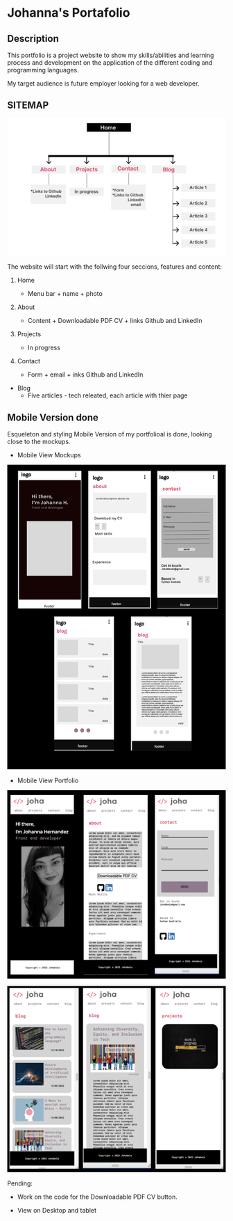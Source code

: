 # Johanna's Portafolio 

## Description

This portfolio is a project website to show my skills/abilities and learning process and development on the application of the different coding and programming languages. 

My target audience is future employer looking for a web developer.


## SITEMAP

![](img/sitemap.png)

The website will start with the follwing four seccions, features and content:

1. Home
    - Menu bar + name + photo 

2. About 
    - Content + Downloadable PDF CV + links Github and LinkedIn 

3. Projects 
    - In progress 

4. Contact
    - Form + email + inks Github and LinkedIn 

- Blog 
     - Five articles - tech releated, each article with thier page



## Mobile Version done
Esqueleton and styling Mobile Version of my portfolioal is done, looking close to the mockups. 

- Mobile View Mockups 

![](img/Mobile%20View%20Mockup%20.png)

- Mobile View Portfolio 

![](img/Mobile%20Portafolio%20View%201.png)

![](img/Mobile%20Portafolio%20View%202.png)


Pending:

* Work on the code for the Downloadable PDF CV button. 

* View on Desktop and tablet 

